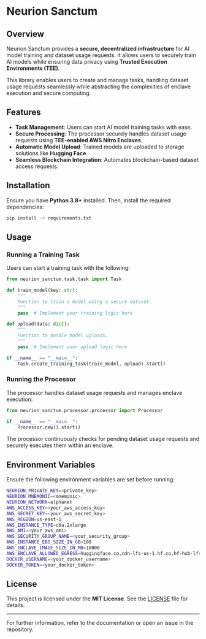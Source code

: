 # Neurion Sanctum

## Overview
Neurion Sanctum provides a **secure, decentralized infrastructure** for AI model training and dataset usage requests. It allows users to securely train AI models while ensuring data privacy using **Trusted Execution Environments (TEE)**.

This library enables users to create and manage tasks, handling dataset usage requests seamlessly while abstracting the complexities of enclave execution and secure computing.

## Features
- **Task Management**: Users can start AI model training tasks with ease.
- **Secure Processing**: The processor securely handles dataset usage requests using **TEE-enabled AWS Nitro Enclaves**.
- **Automatic Model Upload**: Trained models are uploaded to storage solutions like **Hugging Face**.
- **Seamless Blockchain Integration**: Automates blockchain-based dataset access requests.

## Installation

Ensure you have **Python 3.8+** installed. Then, install the required dependencies:

```sh
pip install -r requirements.txt
```

## Usage

### Running a Training Task
Users can start a training task with the following:

```python
from neurion_sanctum.task.task import Task

def train_model(key: str):
    """
    Function to train a model using a secure dataset.
    """
    pass  # Implement your training logic here

def upload(data: dict):
    """
    Function to handle model uploads.
    """
    pass  # Implement your upload logic here

if __name__ == "__main__":
    Task.create_training_task(train_model, upload).start()
```

### Running the Processor
The processor handles dataset usage requests and manages enclave execution:

```python
from neurion_sanctum.processor.processor import Processor

if __name__ == "__main__":
    Processor.new().start()
```

The processor continuously checks for pending dataset usage requests and securely executes them within an enclave.

## Environment Variables
Ensure the following environment variables are set before running:

```sh
NEURION_PRIVATE_KEY=<private_key>
NEURION_MNEMONIC=<mnemonic>
NEURION_NETWORK=alphanet
AWS_ACCESS_KEY=<your_aws_access_key>
AWS_SECRET_KEY=<your_aws_secret_key>
AWS_REGION=us-east-1
AWS_INSTANCE_TYPE=c6a.2xlarge
AWS_AMI=<your_aws_ami>
AWS_SECURITY_GROUP_NAME=<your_security_group>
AWS_INSTANCE_EBS_SIZE_IN_GB=100
AWS_ENCLAVE_IMAGE_SIZE_IN_MB=10000
AWS_ENCLAVE_ALLOWED_EGRESS=huggingface.co,cdn-lfs-us-1.hf.co,hf-hub-lfs-us-east-1.*.amazonaws.com
DOCKER_USERNAME=<your_docker_username>
DOCKER_TOKEN=<your_docker_token>
```

## License
This project is licensed under the **MIT License**. See the [LICENSE](LICENSE) file for details.

---

For further information, refer to the documentation or open an issue in the repository.

